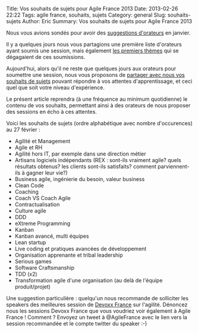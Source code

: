 Title: Vos souhaits de sujets pour Agile France 2013
Date: 2013-02-26 22:22
Tags: agile france, souhaits, sujets
Category: general
Slug: souhaits-sujets
Author: Eric
Summary: Vos souhaits de sujets pour Agile France 2013

Nous vous avions sondés pour avoir des [suggestions d'orateurs][suggestions] en janvier.

Il y a quelques jours nous vous partagions une première liste d'orateurs ayant soumis une session, mais également [les premiers thèmes][soumissions] qui se dégagaient de ces soumissions.

Aujourd'hui, alors qu'il ne reste que quelques jours aux orateurs pour soumettre une session, nous vous proposons de [partager avec nous vos souhaits de sujets][souhaits] pouvant répondre à vos attentes d'apprentissage, et ceci quel que soit votre niveau d'expérience.

Le présent article reprendra (à une fréquence au minimum quotidienne) le contenu de vos souhaits, permettant ainsi à des orateurs de nous proposer des sessions en écho à ces attentes.

Voici les souhaits de sujets (ordre alphabétique avec nombre d'occurences) au 27 février :

- Agilité et Management
- Agile et RH
- Agilité hors IT, par exemple dans une direction métier
- Artisans logiciels indépendants (REX : sont-ils vraiment agile? quels résultats obtenus? les clients sont-ils satisfaits? comment parviennent-ils à gagner leur vie?)
- Business agile, ingénierie du besoin, valeur business
- Clean Code
- Coaching
- Coach VS Coach Agile
- Contractualisation
- Culture agile
- DDD
- eXtreme Programming
- Kanban
- Kanban avancé, multi équipes
- Lean startup
- Live coding et pratiques avancées de développement
- Organisation apprenante et tribal leadership
- Serious games
- Software Craftsmanship
- TDD (x2)
- Transformation agile d'une organisation (au delà de l'équipe produit/projet)

Une suggestion particulière : quelqu'un nous recommande de solliciter les speakers des meilleures session de [Devoxx France][devoxxfr] sur l'agilité.
Dénoncez nous les sessions Devoxx France que vous voudriez voir également à Agile France ! Comment ? Envoyez un tweet à @AgileFrance avec le lien vers la session recommandée et le compte twitter du speaker :-)

[devoxxfr]: http://www.devoxx.com/display/FR13/Programmes "Programme Devoxx France"
[souhaits]: https://docs.google.com/forms/d/1GjfkQICnRGEsK4xf40EuPGCRGZca6MjwnbJzrE12Al8/viewform "partagez nous vos souhaits de sujets"
[soumissions]: http://www.conference-agile.fr/soumissions.html "informations sur les premières soumissions"
[suggestions]: http://www.conference-agile.fr/suggestions.html "suggestions d'orateurs"
